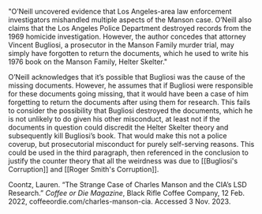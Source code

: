"O’Neill uncovered evidence that Los Angeles-area law enforcement investigators mishandled multiple aspects of the Manson case. O’Neill also claims that the Los Angeles Police Department destroyed records from the 1969 homicide investigation. However, the author concedes that attorney Vincent Bugliosi, a prosecutor in the Manson Family murder trial, may simply have forgotten to return the documents, which he used to write his 1976 book on the Manson Family, Helter Skelter."

O’Neill acknowledges that it’s possible that Bugliosi was the cause of the missing documents. However, he assumes that if Bugliosi were responsible for these documents going missing, that it would have been a case of him forgetting to return the documents after using them for research. This fails to consider the possibility that Bugliosi destroyed the documents, which he is not unlikely to do given his other misconduct, at least not if the documents in question could discredit the Helter Skelter theory and subsequently kill Bugliosi’s book. That would make this not a police coverup, but prosecutorial misconduct for purely self-serving reasons. This could be used in the third paragraph, then referenced in the conclusion to justify the counter theory that all the weirdness was due to [[Bugliosi's Corruption]] and [[Roger Smith's Corruption]].

Coontz, Lauren. “The Strange Case of Charles Manson and the CIA’s LSD Research.” _Coffee or Die Magazine_, Black Rifle Coffee Company, 12 Feb. 2022, coffeeordie.com/charles-manson-cia. Accessed 3 Nov. 2023.
